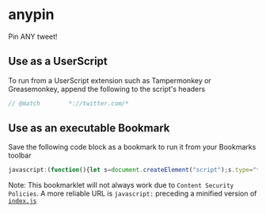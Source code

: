 # anypin
Pin ANY tweet!

## Use as a UserScript
To run from a UserScript extension such as Tampermonkey or Greasemonkey, append the following to the script's headers
```javascript
// @match        *://twitter.com/*
```

## Use as an executable Bookmark
Save the following code block as a bookmark to run it from your Bookmarks toolbar
```javascript
javascript:(function(){let s=document.createElement("script");s.type="text/javascript";s.src="https://raw.githubusercontent.com/alerithe/anypin/master/index.js";document.head.appendChild(s);})();
```
Note: This bookmarklet will not always work due to `Content Security Policies`. A more reliable URL is `javascript:` preceding a minified version of [`index.js`](https://github.com/alerithe/anypin/blob/master/index.js)